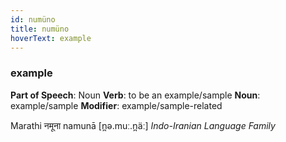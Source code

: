 ```yaml
---
id: numüno
title: numüno
hoverText: example
---
```


### example

**Part of Speech**: Noun
**Verb**: to be an example/sample
**Noun**: example/sample
**Modifier**: example/sample-related

Marathi नमूना namunā [n̪ə.muː.n̪äː]
*Indo-Iranian Language Family*